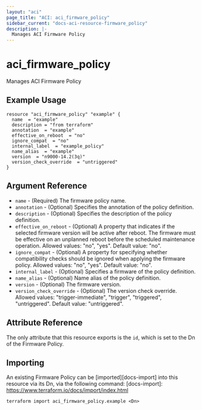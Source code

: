 ```yaml
---
layout: "aci"
page_title: "ACI: aci_firmware_policy"
sidebar_current: "docs-aci-resource-firmware_policy"
description: |-
  Manages ACI Firmware Policy
---
```


# aci_firmware_policy

Manages ACI Firmware Policy

## Example Usage

```hcl
resource "aci_firmware_policy" "example" {
  name  = "example"
  description = "from terraform"
  annotation  = "example"
  effective_on_reboot  = "no"
  ignore_compat  = "no"
  internal_label  = "example_policy"
  name_alias  = "example"
  version  = "n9000-14.2(3q)"
  version_check_override  = "untriggered"
}
```

## Argument Reference

- `name` - (Required) The firmware policy name.
- `annotation` - (Optional) Specifies the annotation of the policy definition.
- `description` - (Optional) Specifies the description of the policy definition.
- `effective_on_reboot` - (Optional) A property that indicates if the selected firmware version will be active after reboot. The firmware must be effective on an unplanned reboot before the scheduled maintenance operation. Allowed values: "no", "yes". Default value: "no".
- `ignore_compat` - (Optional) A property for specifying whether compatibility checks should be ignored when applying the firmware policy. Allowed values: "no", "yes". Default value: "no".
- `internal_label` - (Optional) Specifies a firmware of the policy definition. 
- `name_alias` - (Optional) Name alias of the policy definition. 
- `version` - (Optional) The firmware version.
- `version_check_override` - (Optional) The version check override.
  Allowed values: "trigger-immediate", "trigger", "triggered", "untriggered". Default value: "untriggered".

## Attribute Reference

The only attribute that this resource exports is the `id`, which is set to the
Dn of the Firmware Policy.

## Importing

An existing Firmware Policy can be [imported][docs-import] into this resource via its Dn, via the following command:
[docs-import]: https://www.terraform.io/docs/import/index.html

```
terraform import aci_firmware_policy.example <Dn>
```
